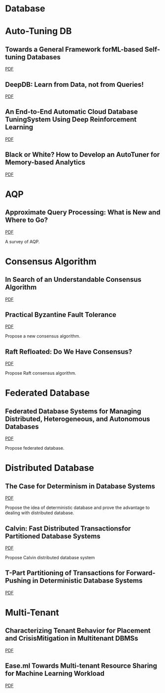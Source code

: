 # Database

# Auto-Tuning DB

## Towards a General Framework forML-based Self-tuning Databases

[PDF](Towards%20a%20General%20Framework%20for%20ML-based%20Self-tuning%20Databases.pdf)

## DeepDB: Learn from Data, not from Queries!

[PDF](DeepDB%20Learn%20from%20Data,%20not%20from%20Queries.pdf)

## An End-to-End Automatic Cloud Database TuningSystem Using Deep Reinforcement Learning

[PDF](An%20End-to-End%20Automatic%20Cloud%20Database%20Tuning.pdf)

## Black or White? How to Develop an AutoTuner for Memory-based Analytics

[PDF](./Black%20or%20White%20How%20to%20Develop%20an%20AutoTuner%20for%20Memory-based%20Analytics)

# AQP

## Approximate Query Processing: What is New and Where to Go?

[PDF](Approximate%20Query%20Processing%20What%20is%20New%20and%20Where%20to%20Go.pdf)

A survey of AQP.

# Consensus Algorithm

## In Search of an Understandable Consensus Algorithm

[PDF](./In%20Search%20of%20an%20Understandable%20Consensus%20Algorithm.pdf)

## Practical Byzantine Fault Tolerance

[PDF](./Practical%20Byzantine%20Fault%20Tolerance.pdf)

Propose a new consensus algorithm.

## Raft Refloated: Do We Have Consensus?

[PDF](Raft%20Refloated%20Do%20We%20Have%20Consensus.pdf)

Propose Raft consensus algorithm.

# Federated Database

## Federated Database Systems for Managing Distributed, Heterogeneous, and Autonomous Databases

[PDF](Federated%20database%20systems%20for%20managing%20distributed,%20heterogeneous,%20and%20autonomous%20databases.pdf)

Propose federated database.

# Distributed Database

## The Case for Determinism in Database Systems

[PDF](./The%20Case%20for%20Determinism%20in%20Database%20Systems.pdf)

Propose the idea of deterministic database and prove the advantage to dealing with distributed database.

## Calvin: Fast Distributed Transactionsfor Partitioned Database Systems

[PDF](Calvin%20fast%20distributed%20transactions%20for%20partitioned%20database%20systems.pdf)

Propose Calvin distributed database system

## T-Part Partitioning of Transactions for Forward-Pushing in Deterministic Database Systems

[PDF](./T-Part%20Partitioning%20of%20Transactions%20for%20Forward-Pushing%20in%20Deterministic%20Database%20Systems.pdf)

# Multi-Tenant

## Characterizing Tenant Behavior for Placement and CrisisMitigation in Multitenant DBMSs

[PDF](./Characterizing%20tenant%20behavior%20for%20placement%20and%20crisis%20mitigation%20in%20multitenant%20DBMSs.pdf)

## Ease.ml Towards Multi-tenant Resource Sharing for Machine Learning Workload

[PDF](./Ease.ml%20Towards%20Multi-tenant%20Resource%20Sharing%20for%20Machine%20Learning%20Workload.pdf)